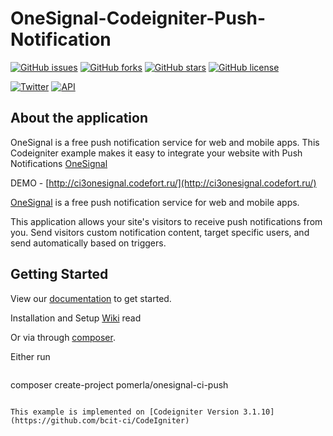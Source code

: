 # OneSignal-Codeigniter-Push-Notification

[![GitHub issues](https://img.shields.io/github/issues/pomerla/OneSignal-Codeigniter-Push-Notification.svg?style=plastic)](https://github.com/pomerla/Ci3-Jumpstart/issues)
[![GitHub forks](https://img.shields.io/github/forks/pomerla/OneSignal-Codeigniter-Push-Notification.svg?style=plastic)](https://github.com/pomerla/Ci3-Jumpstart/network)
[![GitHub stars](https://img.shields.io/github/stars/pomerla/OneSignal-Codeigniter-Push-Notification.svg?style=plastic)](https://github.com/pomerla/Ci3-Jumpstart/stargazers)
[![GitHub license](https://img.shields.io/github/license/pomerla/OneSignal-Codeigniter-Push-Notification.svg?style=plastic)](https://github.com/pomerla/Ci3-Jumpstart/blob/master/LICENSE)

[![Twitter](https://img.shields.io/twitter/url/https/github.com/pomerla/OneSignal-Codeigniter-Push-Notification.svg?style=social&style=plastic)](https://twitter.com/intent/tweet?text=Wow:&url=https%3A%2F%2Fgithub.com%2Fpomerla%2FOneSignal-Codeigniter-Push-Notification)
[![API](https://img.shields.io/badge/last%20build-January%2023%2C%202019-36ade1.svg)](https://###)

## About the application
OneSignal is a free push notification service for web and mobile apps. This Codeigniter example makes it easy to integrate your website with Push Notifications [OneSignal](https://onesignal.com/) 

DEMO - [http://ci3onesignal.codefort.ru/](http://ci3onesignal.codefort.ru/)

[OneSignal](https://onesignal.com) is a free push notification service for web and mobile apps.

This application allows your site's visitors to receive push notifications from you. Send visitors custom notification content, target specific users, and send automatically based on triggers.


## Getting Started

View our [documentation](https://documentation.onesignal.com/docs/web-push-setup) to get started.

Installation and Setup [Wiki](https://github.com/pomerla/OneSignal-Codeigniter-Push-Notification/wiki) read

Or via through [composer](http://getcomposer.org/download/).

Either run

>```
 composer create-project pomerla/onesignal-ci-push
```

This example is implemented on [Codeigniter Version 3.1.10](https://github.com/bcit-ci/CodeIgniter)

